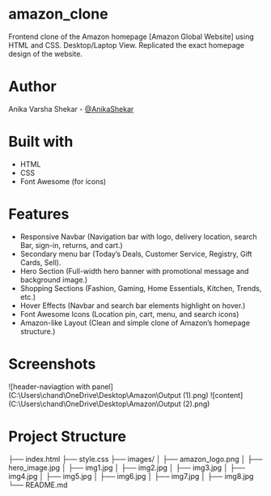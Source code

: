 # amazon_clone
Frontend clone of the Amazon homepage [Amazon Global Website] using HTML and CSS. Desktop/Laptop View. Replicated the exact homepage design of the website.

# Author
Anika Varsha Shekar - [@AnikaShekar](https://github.com/AnikaShekar)

# Built with
- HTML
- CSS
- Font Awesome (for icons)

# Features
- Responsive Navbar (Navigation bar with logo, delivery location, search Bar, sign-in, returns, and cart.)
- Secondary menu bar (Today’s Deals, Customer Service, Registry, Gift Cards, Sell).
- Hero Section (Full-width hero banner with promotional message and background image.)
- Shopping Sections (Fashion, Gaming, Home Essentials, Kitchen, Trends, etc.)
- Hover Effects (Navbar and search bar elements highlight on hover.)
- Font Awesome Icons (Location pin, cart, menu, and search icons)
- Amazon-like Layout (Clean and simple clone of Amazon’s homepage structure.)

# Screenshots
![header-naviagtion with panel](C:\Users\chand\OneDrive\Desktop\Amazon\Output (1).png)
![content](C:\Users\chand\OneDrive\Desktop\Amazon\Output (2).png)

# Project Structure
├── index.html
├── style.css
├── images/
│   ├── amazon_logo.png 
│   ├── hero_image.jpg
│   ├── img1.jpg
│   ├── img2.jpg
│   ├── img3.jpg
│   ├── img4.jpg
│   ├── img5.jpg
│   ├── img6.jpg
│   ├── img7.jpg
│   ├── img8.jpg
└── README.md
